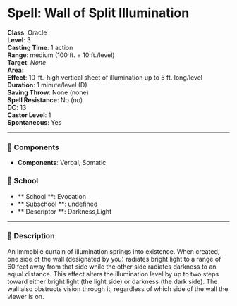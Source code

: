 
# Spell: Wall of Split Illumination
**Class**: Oracle  
**Level**: 3  
**Casting Time**: 1 action  
**Range**: medium (100 ft. + 10 ft./level)  
**Target**: _None_  
**Area**:   
**Effect**: 10-ft.-high vertical sheet of illumination up to 5 ft. long/level  
**Duration**: 1 minute/level (D)  
**Saving Throw**: None (none)  
**Spell Resistance**: No (no)  
**DC**: 13  
**Caster Level**: 1  
**Spontaneous**: Yes

---

### 🔮 Components
- **Components**: Verbal, Somatic

### 🏫 School
- ** School **: Evocation
- ** Subschool **: undefined
- ** Descriptor **: Darkness,Light
---

### 📜 Description
An immobile curtain of illumination springs into existence. When created, one side of the wall (designated by you) radiates bright light to a range of 60 feet away from that side while the other side radiates darkness to an equal distance. This effect alters the illumination level by up to two steps toward either bright light (the light side) or darkness (the dark side). The wall also obstructs vision through it, regardless of which side of the wall the viewer is on.
